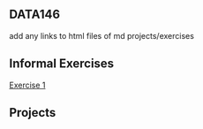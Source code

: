 ## DATA146
add any links to html files of md projects/exercises 

## Informal Exercises
 
[Exercise 1](https://jdr0bins0n.github.io/data146/exercise1.html)

## Projects

